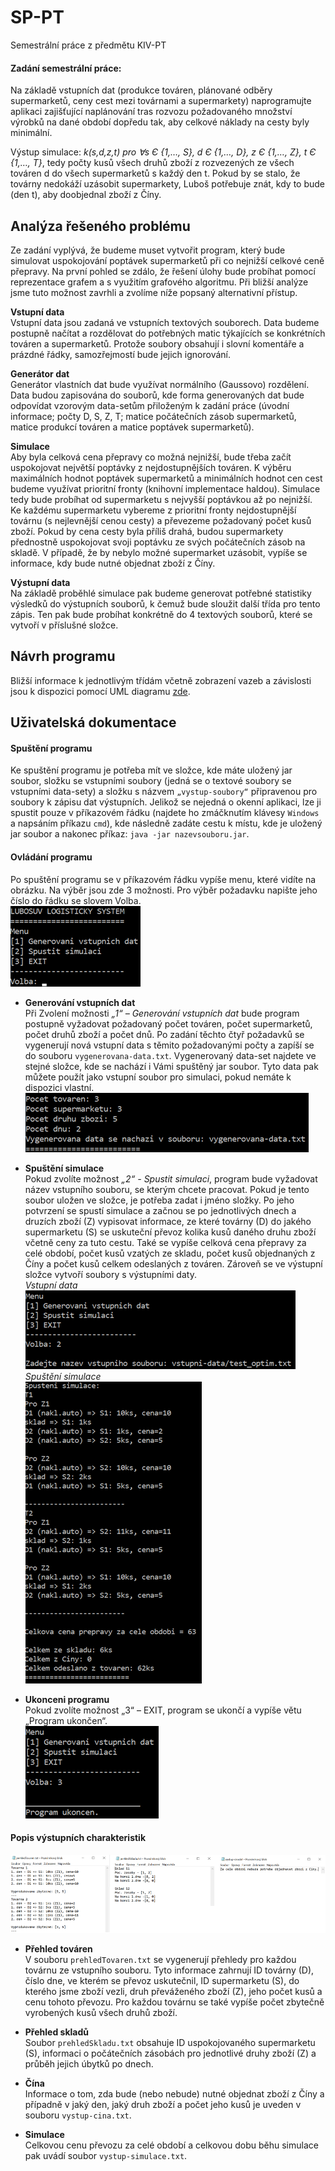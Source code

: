 # SP-PT 
Semestrální práce z předmětu KIV-PT

#### Zadání semestrální práce: 
Na základě vstupních dat (produkce továren, plánované odběry supermarketů, ceny cest mezi továrnami a supermarkety) naprogramujte aplikaci zajišťující naplánování tras rozvozu požadovaného množství výrobků na dané období dopředu tak, aby celkové náklady na cesty byly minimální.  

Výstup simulace: *k(s,d,z,t) pro ꓯs Є {1,…, S}, d Є {1,…, D}, z Є {1,…, Z}, t Є {1,…, T}*, tedy počty kusů všech druhů zboží z rozvezených ze všech továren d do všech supermarketů s každý den t. Pokud by se stalo, že továrny nedokáží uzásobit supermarkety, Luboš potřebuje znát, kdy to bude (den t), aby doobjednal zboží z Číny.

## Analýza řešeného problému
Ze zadání vyplývá, že budeme muset vytvořit program, který bude simulovat uspokojování poptávek supermarketů při co nejnižší celkové ceně přepravy. Na první pohled se zdálo, že řešení úlohy bude probíhat pomocí reprezentace grafem a s využitím grafového algoritmu. Při bližší analýze jsme tuto možnost zavrhli a zvolíme níže popsaný alternativní přístup.

**Vstupní data**  
Vstupní data jsou zadaná ve vstupních textových souborech. Data budeme postupně načítat a rozdělovat do potřebných matic týkajících se konkrétních továren a supermarketů. Protože soubory obsahují i slovní komentáře a prázdné řádky, samozřejmostí bude jejich ignorování. 

**Generátor dat**  
Generátor vlastních dat bude využívat normálního (Gaussovo) rozdělení. Data budou zapisována do souborů, kde forma generovaných dat bude odpovídat vzorovým data-setům přiloženým k zadání práce (úvodní informace; počty D, S, Z, T; matice počátečních zásob supermarketů, matice produkcí továren a matice poptávek supermarketů). 

**Simulace**  
Aby byla celková cena přepravy co možná nejnižší, bude třeba začít uspokojovat největší poptávky z nejdostupnějších továren. K výběru maximálních hodnot poptávek supermarketů a minimálních hodnot cen cest budeme využívat prioritní fronty (knihovní implementace haldou). Simulace tedy bude probíhat od supermarketu s nejvyšší poptávkou až po nejnižší. Ke každému supermarketu  vybereme z prioritní fronty nejdostupnější továrnu (s nejlevnější cenou cesty) a převezeme požadovaný počet kusů zboží. Pokud by cena cesty byla příliš drahá, budou supermarkety přednostně uspokojovat svoji poptávku ze svých počátečních zásob na skladě. V případě, že by nebylo možné supermarket uzásobit, vypíše se informace, kdy bude nutné objednat zboží z Číny. 

**Výstupní data**  
Na základě proběhlé simulace pak budeme generovat potřebné statistiky výsledků do výstupních souborů, k čemuž bude sloužit další třída pro tento zápis. Ten pak bude probíhat konkrétně do 4 textových souborů, které se vytvoří v příslušné složce. 

## Návrh programu
Bližší informace k jednotlivým třídám včetně zobrazení vazeb a závislosti jsou k dispozici pomocí UML diagramu [zde](https://github.com/andrlikjirka/SP-PT/blob/main/SemestralniPrace/uml/uml.png).

## Uživatelská dokumentace  
#### Spuštění programu
Ke spuštění programu je potřeba mít ve složce, kde máte uložený jar soubor, složku se vstupními soubory (jedná se o textové soubory se vstupními data-sety) a složku s názvem `„vystup-soubory“` připravenou pro soubory k zápisu dat výstupních. Jelikož se nejedná o okenní aplikaci, lze ji spustit pouze v příkazovém řádku (najdete ho zmáčknutím klávesy `Windows` a napsáním příkazu `cmd`), kde následně zadáte cestu k místu, kde je uložený jar soubor a nakonec příkaz: `java -jar nazevsouboru.jar`.  

#### Ovládání programu   
Po spuštění programu se v příkazovém řádku vypíše menu, které vidíte na obrázku. Na výběr jsou zde 3 možnosti. Pro výběr požadavku napište jeho číslo do řádku se slovem Volba.  
![menu](https://raw.githubusercontent.com/andrlikjirka/SP-PT/main/SemestralniPrace/dokumentace/img/menu.png)

* **Generování vstupních dat**  
Při Zvolení možnosti *„1“ – Generování vstupních dat* bude program postupně vyžadovat požadovaný počet továren, počet supermarketů, počet druhů zboží a počet dnů. Po zadání těchto čtyř požadavků se vygenerují nová vstupní data s těmito požadovanými počty a zapíší se do souboru `vygenerovana-data.txt`. Vygenerovaný data-set najdete ve stejné složce, kde se nachází i Vámi spuštěný jar soubor. Tyto data pak můžete použít jako vstupní soubor pro simulaci, pokud nemáte k dispozici vlastní.  
![generator](https://raw.githubusercontent.com/andrlikjirka/SP-PT/main/SemestralniPrace/dokumentace/img/generovani-dat.png)

* **Spuštění simulace**    
Pokud zvolíte možnost *„2“ - Spustit simulaci*, program bude vyžadovat název vstupního souboru, se kterým chcete pracovat. Pokud je tento soubor uložen ve složce, je potřeba zadat i jméno složky. Po jeho potvrzení se spustí simulace a začnou se po jednotlivých dnech a druzích zboží (Z) vypisovat informace, ze které továrny (D) do jakého supermarketu (S) se uskuteční převoz kolika kusů daného druhu zboží včetně ceny za tuto cestu. Také se vypíše celková cena přepravy za celé období, počet kusů vzatých ze skladu, počet kusů objednaných z Číny a počet kusů celkem odeslaných z továren. Zároveň se ve výstupní složce vytvoří soubory s výstupními daty.  
*Vstupní data*  
![vstupni data](https://raw.githubusercontent.com/andrlikjirka/SP-PT/main/SemestralniPrace/dokumentace/img/vstupni-data.png)  
*Spuštění simulace*  
![simulace](https://raw.githubusercontent.com/andrlikjirka/SP-PT/main/SemestralniPrace/dokumentace/img/simulace.png)  

* **Ukonceni programu**  
Pokud zvolíte možnost „3“ – EXIT, program se ukončí a vypíše větu „Program ukončen“.  
![ukonceni](https://raw.githubusercontent.com/andrlikjirka/SP-PT/main/SemestralniPrace/dokumentace/img/ukonceni.png)  

#### Popis výstupních charakteristik  
![vystupni charakteristiky](https://raw.githubusercontent.com/andrlikjirka/SP-PT/main/SemestralniPrace/dokumentace/img/vystup-soubory.png)  
* **Přehled továren**  
V souboru `prehledTovaren.txt` se vygenerují přehledy pro každou továrnu ze vstupního souboru. Tyto informace zahrnují ID továrny (D), číslo dne, ve kterém se převoz uskutečnil, ID supermarketu (S), do kterého jsme zboží vezli, druh převáženého zboží (Z), jeho počet kusů a cenu tohoto převozu. Pro každou továrnu se také vypíše počet zbytečně vyrobených kusů všech druhů zboží. 

* **Přehled skladů**  
Soubor `prehledSkladu.txt` obsahuje ID uspokojovaného supermarketu (S), informaci o počátečních zásobách pro jednotlivé druhy zboží (Z) a průběh jejich úbytků po dnech.

* **Čína**  
Informace o tom, zda bude (nebo nebude) nutné objednat zboží z Číny a případně v jaký den, jaký druh zboží a počet jeho kusů je uveden v souboru `vystup-cina.txt`.

* **Simulace**  
Celkovou cenu převozu za celé období a celkovou dobu běhu simulace pak uvádí soubor `vystup-simulace.txt`.  
